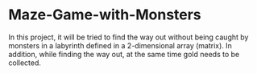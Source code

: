 # Maze-Game-with-Monsters
In this project, it will be tried to find the way out without being caught by monsters in a labyrinth defined in a 2-dimensional array (matrix). In addition, while finding the way out, at the same time gold needs to be collected.
